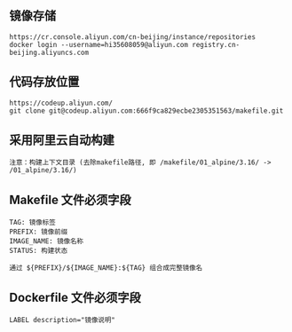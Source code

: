 ## 镜像存储

    https://cr.console.aliyun.com/cn-beijing/instance/repositories
    docker login --username=hi35608059@aliyun.com registry.cn-beijing.aliyuncs.com

## 代码存放位置
    
    https://codeup.aliyun.com/
    git clone git@codeup.aliyun.com:666f9ca829ecbe2305351563/makefile.git


## 采用阿里云自动构建

    注意：构建上下文目录 (去除makefile路径, 即 /makefile/01_alpine/3.16/ -> /01_alpine/3.16/)


## Makefile 文件必须字段

    TAG: 镜像标签
    PREFIX: 镜像前缀
    IMAGE_NAME: 镜像名称
    STATUS: 构建状态

    通过 ${PREFIX}/${IMAGE_NAME}:${TAG} 组合成完整镜像名

## Dockerfile 文件必须字段
    
    LABEL description="镜像说明"


## 